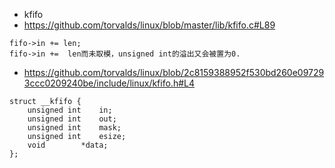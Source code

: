 
- 	kfifo
  - https://github.com/torvalds/linux/blob/master/lib/kfifo.c#L89

```
fifo->in += len;
fifo->in +=  len而未取模，unsigned int的溢出又会被置为0.

```
  - https://github.com/torvalds/linux/blob/2c8159388952f530bd260e097293ccc0209240be/include/linux/kfifo.h#L4
```
struct __kfifo {
	unsigned int	in;
	unsigned int	out;
	unsigned int	mask;
	unsigned int	esize;
	void		*data;
};
```

